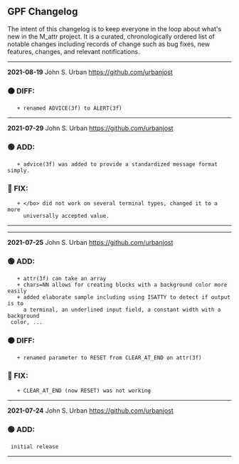 ## GPF Changelog

The intent of this changelog is to keep everyone in the loop about
what's new in the M_attr project. It is a curated, chronologically ordered
list of notable changes including`records of change such as bug fixes,
new features, changes, and relevant notifications.

---
**2021-08-19**  John S. Urban  <https://github.com/urbanjost>

### :orange_circle: DIFF:
       + renamed ADVICE(3f) to ALERT(3f)

---
**2021-07-29**  John S. Urban  <https://github.com/urbanjost>

### :green_circle: ADD:
       + advice(3f) was added to provide a standardized message format simply.
### :red_circle: FIX:
       + </bo> did not work on several terminal types, changed it to a more
         universally accepted value.
---
---
**2021-07-25**  John S. Urban  <https://github.com/urbanjost>

### :green_circle: ADD:
       + attr(3f) can take an array
       + chars=NN allows for creating blocks with a background color more easily
       + added elaborate sample including using ISATTY to detect if output is to
         a terminal, an underlined input field, a constant width with a background
	 color, ...
### :orange_circle: DIFF:
       + renamed parameter to RESET from CLEAR_AT_END on attr(3f)
### :red_circle: FIX:
       + CLEAR_AT_END (now RESET) was not working
---
**2021-07-24**  John S. Urban  <https://github.com/urbanjost>

### :green_circle: ADD:
     initial release
---

<!--
   - [x] manpage
   - [x] demo program
   - [ ] unit test
-->
